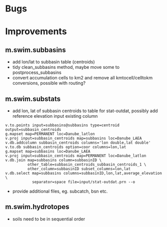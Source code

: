 Bugs
====



Improvements
============
## m.swim.subbasins
- add lon/lat to subbasin table (centroids)
- tidy clean_subbasins method, maybe move some to postprocess_subbasins
- convert accumulation cells to km2 and remove all kmtocell/celltokm conversions,
  possible with routing?

## m.swim.substats
- add lon, lat of subbasin centroids to table for stat-outdat, possibly add
  reference elevation input existing column
```
v.to.points input=subbasins@subbasins type=centroid output=subbasin_centroids
g.mapset map=PERMANENT loc=Danube_latlon
v.proj input=subbasin_centroids map=subbasins loc=Danube_LAEA
v.db.addcolumn subbasin_centroids columns='lon double,lat double'
v.to.db subbasin_centroids option=coor columns=lon,lat
g.mapset map=subbasins loc=Danube_LAEA
v.proj input=subbasin_centroids map=PERMANENT loc=Danube_latlon
v.db.join map=subbasins column=subbasinID \
          other_table=subbasin_centroids_subbasin_centroids_1 \
          other_column=subbasinID subset_columns=lon,lat
v.db.select map=subbasins columns=subbasinID,lon,lat,average_elevation \
            separator=space file=input/stat-outdat.prn --o
```
- provide additional files, eg. subcatch, bsn etc.

## m.swim.hydrotopes
- soils need to be in sequential order
